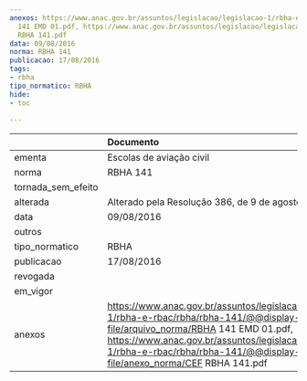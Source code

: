 ```yaml
---
anexos: https://www.anac.gov.br/assuntos/legislacao/legislacao-1/rbha-e-rbac/rbha/rbha-141/@@display-file/arquivo_norma/RBHA
  141 EMD 01.pdf, https://www.anac.gov.br/assuntos/legislacao/legislacao-1/rbha-e-rbac/rbha/rbha-141/@@display-file/anexo_norma/CEF
  RBHA 141.pdf
data: 09/08/2016
norma: RBHA 141
publicacao: 17/08/2016
tags:
- rbha
tipo_normatico: RBHA
hide: 
- toc 
 
---
```


|                    | Documento                                                                                                                                                                                                                                                           |
|:-------------------|:--------------------------------------------------------------------------------------------------------------------------------------------------------------------------------------------------------------------------------------------------------------------|
| ementa             | Escolas de aviação civil                                                                                                                                                                                                                                            |
| norma              | RBHA 141                                                                                                                                                                                                                                                            |
| tornada_sem_efeito |                                                                                                                                                                                                                                                                     |
| alterada           | Alterado pela Resolução 386, de 9 de agosto de 2016.                                                                                                                                                                                                                |
| data               | 09/08/2016                                                                                                                                                                                                                                                          |
| outros             |                                                                                                                                                                                                                                                                     |
| tipo_normatico     | RBHA                                                                                                                                                                                                                                                                |
| publicacao         | 17/08/2016                                                                                                                                                                                                                                                          |
| revogada           |                                                                                                                                                                                                                                                                     |
| em_vigor           |                                                                                                                                                                                                                                                                     |
| anexos             | https://www.anac.gov.br/assuntos/legislacao/legislacao-1/rbha-e-rbac/rbha/rbha-141/@@display-file/arquivo_norma/RBHA 141 EMD 01.pdf, https://www.anac.gov.br/assuntos/legislacao/legislacao-1/rbha-e-rbac/rbha/rbha-141/@@display-file/anexo_norma/CEF RBHA 141.pdf |